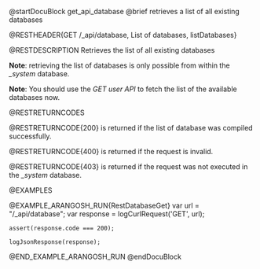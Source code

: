 
@startDocuBlock get_api_database
@brief retrieves a list of all existing databases

@RESTHEADER{GET /_api/database, List of databases, listDatabases}

@RESTDESCRIPTION
Retrieves the list of all existing databases

**Note**: retrieving the list of databases is only possible from within the *_system* database.

**Note**: You should use the *GET user API* to fetch the list of the available databases now.

@RESTRETURNCODES

@RESTRETURNCODE{200}
is returned if the list of database was compiled successfully.

@RESTRETURNCODE{400}
is returned if the request is invalid.

@RESTRETURNCODE{403}
is returned if the request was not executed in the *_system* database.

@EXAMPLES

@EXAMPLE_ARANGOSH_RUN{RestDatabaseGet}
    var url = "/_api/database";
    var response = logCurlRequest('GET', url);

    assert(response.code === 200);

    logJsonResponse(response);
@END_EXAMPLE_ARANGOSH_RUN
@endDocuBlock
